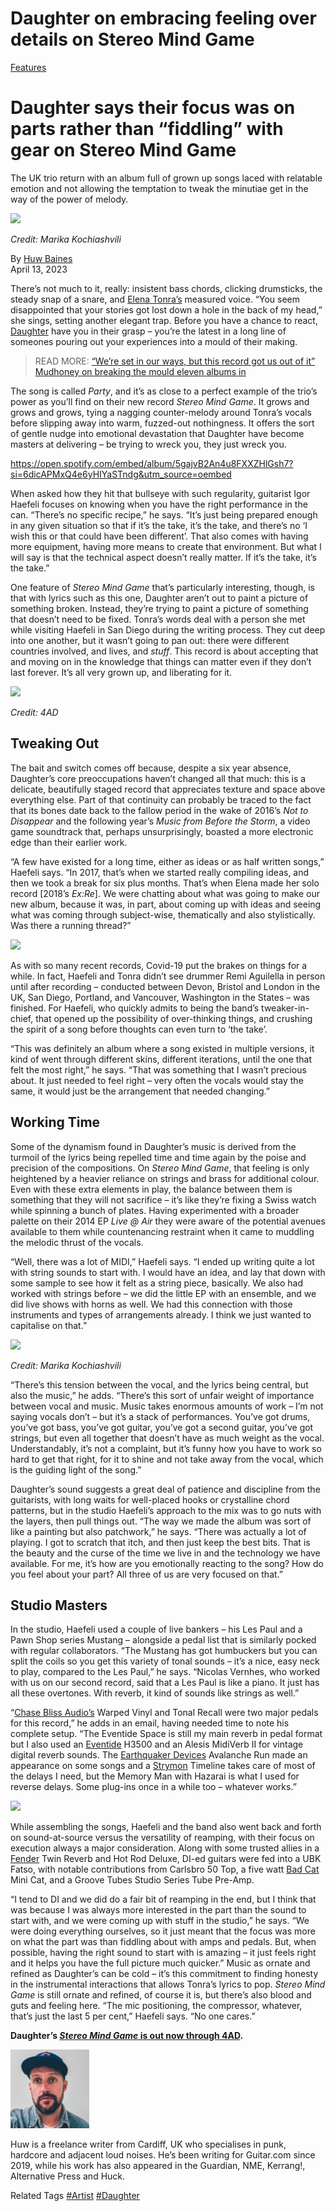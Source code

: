 # Daughter on embracing feeling over details on Stereo Mind Game

[Features](https://guitar.com/features/)

# Daughter says their focus was on parts rather than “fiddling” with gear on Stereo Mind Game

The UK trio return with an album full of grown up songs laced with relatable emotion and not allowing the temptation to tweak the minutiae get in the way of the power of melody.

<img src="/Images/Marika Kochiashvili/Daughter-photo-3-by-Marika-Kochiashvili.jpeg">

*Credit: Marika Kochiashvili*

By [Huw Baines](https://guitar.com/author/huw-baines/) \
April 13, 2023 

There’s not much to it, really: insistent bass chords, clicking drumsticks, the steady snap of a snare, and [Elena Tonra’s](https://guitar.com/artists/elena-tonra/) measured voice. “You seem disappointed that your stories got lost down a hole in the back of my head,” she sings, setting another elegant trap. Before you have a chance to react, [Daughter](https://guitar.com/artists/daughter/) have you in their grasp – you’re the latest in a long line of someones pouring out your experiences into a mould of their making.

> READ MORE: [“We’re set in our ways, but this record got us out of it” Mudhoney on breaking the mould eleven albums in](https://guitar.com/features/interviews/were-set-in-our-ways-but-this-record-got-us-out-of-it-mudhoney-on-breaking-the-mould-eleven-albums-in/)

The song is called *Party*, and it’s as close to a perfect example of the trio’s power as you’ll find on their new record *Stereo Mind Game*. It grows and grows and grows, tying a nagging counter-melody around Tonra’s vocals before slipping away into warm, fuzzed-out nothingness. It offers the sort of gentle nudge into emotional devastation that Daughter have become masters at delivering – be trying to wreck you, they just wreck you.

https://open.spotify.com/embed/album/5gajvB2An4u8FXXZHlGsh7?si=6dicAPMxQ4e6yHIYaSTndg&utm_source=oembed

When asked how they hit that bullseye with such regularity, guitarist Igor Haefeli focuses on knowing when you have the right performance in the can. “There’s no specific recipe,” he says. “It’s just being prepared enough in any given situation so that if it’s the take, it’s the take, and there’s no ‘I wish this or that could have been different’. That also comes with having more equipment, having more means to create that environment. But what I will say is that the technical aspect doesn’t really matter. If it’s the take, it’s the take.”

One feature of *Stereo Mind Game* that’s particularly interesting, though, is that with lyrics such as this one, Daughter aren’t out to paint a picture of something broken. Instead, they’re trying to paint a picture of something that doesn’t need to be fixed. Tonra’s words deal with a person she met while visiting Haefeli in San Diego during the writing process. They cut deep into one another, but it wasn’t going to pan out: there were different countries involved, and lives, and *stuff*. This record is about accepting that and moving on in the knowledge that things can matter even if they don’t last forever. It’s all very grown up, and liberating for it.

<img src="/Text/Resources/Apple Music Artwork/197187660162.jpg">

*Credit: 4AD*

## Tweaking Out

The bait and switch comes off because, despite a six year absence, Daughter’s core preoccupations haven’t changed all that much: this is a delicate, beautifully staged record that appreciates texture and space above everything else. Part of that continuity can probably be traced to the fact that its bones date back to the fallow period in the wake of 2016’s *Not to Disappear* and the following year’s *Music from Before the Storm*, a video game soundtrack that, perhaps unsurprisingly, boasted a more electronic edge than their earlier work.

“A few have existed for a long time, either as ideas or as half written songs,” Haefeli says. “In 2017, that’s when we started really compiling ideas, and then we took a break for six plus months. That’s when Elena made her solo record [2018’s *Ex:Re*]. We were chatting about what was going to make our new album, because it was, in part, about coming up with ideas and seeing what was coming through subject-wise, thematically and also stylistically. Was there a running thread?”

[<img src="https://i.ytimg.com/vi/KdgntP7Yp5o/maxresdefault.jpg">](https://www.youtube.com/watch?v=KdgntP7Yp5o)

As with so many recent records, Covid-19 put the brakes on things for a while. In fact, Haefeli and Tonra didn’t see drummer Remi Aguilella in person until after recording – conducted between Devon, Bristol and London in the UK, San Diego, Portland, and Vancouver, Washington in the States – was finished. For Haefeli, who quickly admits to being the band’s tweaker-in-chief, that opened up the possibility of over-thinking things, and crushing the spirit of a song before thoughts can even turn to ‘the take’.

“This was definitely an album where a song existed in multiple versions, it kind of went through different skins, different iterations, until the one that felt the most right,” he says. “That was something that I wasn’t precious about. It just needed to feel right – very often the vocals would stay the same, it would just be the arrangement that needed changing.”

## Working Time

Some of the dynamism found in Daughter’s music is derived from the turmoil of the lyrics being repelled time and time again by the poise and precision of the compositions. On *Stereo Mind Game*, that feeling is only heightened by a heavier reliance on strings and brass for additional colour. Even with these extra elements in play, the balance between them is something that they will not sacrifice – it’s like they’re fixing a Swiss watch while spinning a bunch of plates. Having experimented with a broader palette on their 2014 EP *Live @ Air* they were aware of the potential avenues available to them while countenancing restraint when it came to muddling the melodic thrust of the vocals.

“Well, there was a lot of MIDI,” Haefeli says. “I ended up writing quite a lot with string sounds to start with. I would have an idea, and lay that down with some sample to see how it felt as a string piece, basically. We also had worked with strings before – we did the little EP with an ensemble, and we did live shows with horns as well. We had this connection with those instruments and types of arrangements already. I think we just wanted to capitalise on that.”

<img src="/Images/Marika Kochiashvili/Daughter_Marika-Kochiashvili_3Q1A6293-1.jpg">

*Credit: Marika Kochiashvili*

“There’s this tension between the vocal, and the lyrics being central, but also the music,” he adds. “There’s this sort of unfair weight of importance between vocal and music. Music takes enormous amounts of work – I’m not saying vocals don’t – but it’s a stack of performances. You’ve got drums, you’ve got bass, you’ve got guitar, you’ve got a second guitar, you’ve got strings, but even all together that doesn’t have as much weight as the vocal. Understandably, it’s not a complaint, but it’s funny how you have to work so hard to get that right, for it to shine and not take away from the vocal, which is the guiding light of the song.”

Daughter’s sound suggests a great deal of patience and discipline from the guitarists, with long waits for well-placed hooks or crystalline chord patterns, but in the studio Haefeli’s approach to the mix was to go nuts with the layers, then pull things out. “The way we made the album was sort of like a painting but also patchwork,” he says. “There was actually a lot of playing. I got to scratch that itch, and then just keep the best bits. That is the beauty and the curse of the time we live in and the technology we have available. For me, it’s how are you emotionally reacting to the song? How do you feel about your part? All three of us are very focused on that.”

## Studio Masters

In the studio, Haefeli used a couple of live bankers – his Les Paul and a Pawn Shop series Mustang – alongside a pedal list that is similarly pocked with regular collaborators. “The Mustang has got humbuckers but you can split the coils so you get this variety of tonal sounds – it’s a nice, easy neck to play, compared to the Les Paul,” he says. “Nicolas Vernhes, who worked with us on our second record, said that a Les Paul is like a piano. It just has all these overtones. With reverb, it kind of sounds like strings as well.”

“[Chase Bliss Audio’s](https://guitar.com/brands/chase-bliss-audio/) Warped Vinyl and Tonal Recall were two major pedals for this record,” he adds in an email, having needed time to note his complete setup. “The Eventide Space is still my main reverb in pedal format but I also used an [Eventide](https://guitar.com/brands/eventide/) H3500 and an Alesis MidiVerb II for vintage digital reverb sounds. The [Earthquaker Devices](https://guitar.com/brands/earthquaker-devices/) Avalanche Run made an appearance on some songs and a [Strymon](https://guitar.com/brands/strymon/) Timeline takes care of most of the delays I need, but the Memory Man with Hazarai is what I used for reverse delays. Some plug-ins once in a while too – whatever works.”

[<img src="https://i.ytimg.com/vi/6GDzvjRRIkY/maxresdefault.jpg">](https://www.youtube.com/watch?v=6GDzvjRRIkY)

While assembling the songs, Haefeli and the band also went back and forth on sound-at-source versus the versatility of reamping, with their focus on execution always a major consideration. Along with some trusted allies in a [Fender](https://guitar.com/brands/fender/) Twin Reverb and Hot Rod Deluxe, DI-ed guitars were fed into a UBK Fatso, with notable contributions from Carlsbro 50 Top, a five watt [Bad Cat](https://guitar.com/brands/bad-cat/) Mini Cat, and a Groove Tubes Studio Series Tube Pre-Amp.

“I tend to DI and we did do a fair bit of reamping in the end, but I think that was because I was always more interested in the part than the sound to start with, and we were coming up with stuff in the studio,” he says. “We were doing everything ourselves, so it just meant that the focus was more on what the part was than fiddling about with amps and pedals. But, when possible, having the right sound to start with is amazing – it just feels right and it helps you have the full picture much quicker.”
Music as ornate and refined as Daughter’s can be cold – it’s this commitment to finding honesty in the instrumental interactions that allows Tonra’s lyrics to pop. *Stereo Mind Game* is still ornate and refined, of course it is, but there’s also blood and guts and feeling here. “The mic positioning, the compressor, whatever, that’s just the last 5 per cent,” Haefeli says. “No one cares.”

**Daughter’s [***Stereo Mind Game*** is out now through 4AD](https://shop.4ad.com/release/362651-daughter-stereo-mind-game).**


<img src="/Text/Resources/huw-baines@2048x2048.jpg" height=25% width=25%>

Huw is a freelance writer from Cardiff, UK who specialises in punk, hardcore and adjacent loud noises. He’s been writing for Guitar.com since 2019, while his work has also appeared in the Guardian, NME, Kerrang!, Alternative Press and Huck.

Related Tags
[#Artist](https://guitar.com/tag/artist/) [#Daughter](https://guitar.com/artists/daughter/)
